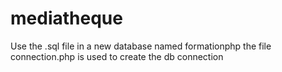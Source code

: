 # mediatheque

Use the .sql file in a new database named formationphp
the file connection.php is used to create the db connection
